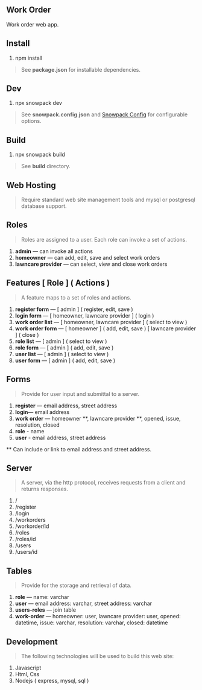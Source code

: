 Work Order
----------
Work order web app.

Install
-------
1. npm install
>See **package.json** for installable dependencies.

Dev
---
1. npx snowpack dev
>See **snowpack.config.json** and [Snowpack Config](https://www.snowpack.dev/reference/configuration) for configurable options.

Build
-----
1. npx snowpack build
>See **build** directory.

Web Hosting
-----------
>Require standard web site management tools and mysql or postgresql database support.

Roles
-----
>Roles are assigned to a user. Each role can invoke a set of actions.
1. **admin** — can invoke all actions
2. **homeowner** — can add, edit, save and select work orders
3. **lawncare provider** — can select, view and close work orders

Features [ Role ] ( Actions )
-----------------------------
>A feature maps to a set of roles and actions.
1. **register form** — [ admin ] ( register, edit, save )
2. **login form** — [ homeowner, lawncare provider ] ( login )
3. **work order list** — [ homeowner, lawncare provider ] ( select to view )
4. **work order form** — [ homeowner ] ( add, edit, save ) [ lawncare provider ] ( close )
5. **role list** — [ admin ] ( select to view )
6. **role form** — [ admin ] ( add, edit, save )
7. **user list** — [ admin ] ( select to view )
8. **user form** — [ admin ] ( add, edit, save )

Forms
-----
>Provide for user input and submittal to a server.
1. **register** — email address, street address
2. **login**— email address
3. **work order** — homeowner **, lawncare provider **, opened, issue, resolution, closed
4. **role** - name
5. **user** - email address, street address

** Can include or link to email address and street address.

Server
------
>A server, via the http protocol, receives requests from a client and returns responses.
1. /
2. /register
3. /login
4. /workorders
5. /workorder/id
6. /roles
7. /roles/id
8. /users
9. /users/id

Tables
------
>Provide for the storage and retrieval of data.
1. **role** — name: varchar
2. **user** — email address: varchar, street address: varchar
3. **users-roles** — join table
3. **work-order** — homeowner: user, lawncare provider: user, opened: datetime, issue: varchar, resolution: varchar, closed: datetime

Development
-----------
>The following technologies will be used to build this web site:
1. Javascript
2. Html, Css
3. Nodejs ( express, mysql, sql )